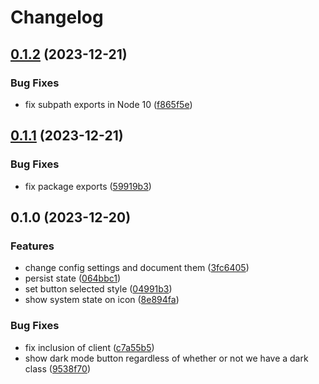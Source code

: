 # Changelog

## [0.1.2](https://github.com/birchill/react-cosmos-dark-mode/compare/v0.1.1...v0.1.2) (2023-12-21)


### Bug Fixes

* fix subpath exports in Node 10 ([f865f5e](https://github.com/birchill/react-cosmos-dark-mode/commit/f865f5eaaf52a0224bd14a02ca3732f48d6a2d3c))

## [0.1.1](https://github.com/birchill/react-cosmos-dark-mode/compare/v0.1.0...v0.1.1) (2023-12-21)


### Bug Fixes

* fix package exports ([59919b3](https://github.com/birchill/react-cosmos-dark-mode/commit/59919b37cc767bdb5533e83db16e99ee17a2ce4e))

## 0.1.0 (2023-12-20)


### Features

* change config settings and document them ([3fc6405](https://github.com/birchill/react-cosmos-dark-mode/commit/3fc64056f2f300c47fb81c68db422e662a602794))
* persist state ([064bbc1](https://github.com/birchill/react-cosmos-dark-mode/commit/064bbc18a3121790cdbb55ed03b4fe0efdfec47b))
* set button selected style ([04991b3](https://github.com/birchill/react-cosmos-dark-mode/commit/04991b38c91b9b278fb087dbfa9f49d673067445))
* show system state on icon ([8e894fa](https://github.com/birchill/react-cosmos-dark-mode/commit/8e894faefc719ac993aca3f3fe80f5292147c85a))


### Bug Fixes

* fix inclusion of client ([c7a55b5](https://github.com/birchill/react-cosmos-dark-mode/commit/c7a55b5ce042bd9934bb77c5e3c3e3986ccd5b88))
* show dark mode button regardless of whether or not we have a dark class ([9538f70](https://github.com/birchill/react-cosmos-dark-mode/commit/9538f7063ecd93e45b2a560be552675bfbe47854))
